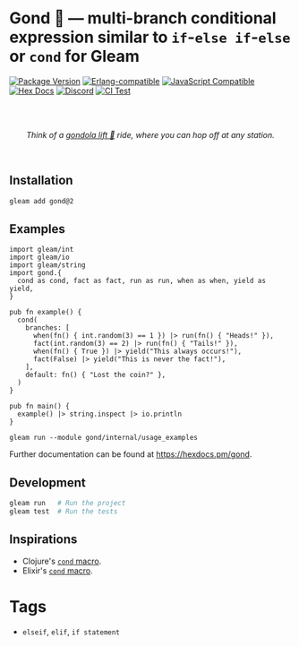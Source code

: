 # Gond 🚡 — multi-branch conditional expression similar to `if`-`else if`-`else` or `cond` for Gleam

[![Package <a href="https://github.com/inoas/gleam-gond/releases"><img src="https://img.shields.io/github/release/inoas/gleam-gond" alt="GitHub release"></a> Version](https://img.shields.io/hexpm/v/gond)](https://hex.pm/packages/gond)
[![Erlang-compatible](https://img.shields.io/badge/target-erlang-b83998)](https://www.erlang.org/)
[![JavaScript Compatible](https://img.shields.io/badge/target-javascript-f3e155)](https://en.wikipedia.org/wiki/JavaScript)
[![Hex Docs](https://img.shields.io/badge/hex-docs-ffaff3)](https://hexdocs.pm/gond/)
[![Discord](https://img.shields.io/discord/768594524158427167?label=discord%20chat&amp;color=5865F2)](https://discord.gg/Fm8Pwmy)
[![CI Test](https://github.com/inoas/gleam-gond/actions/workflows/test.yml/badge.svg?branch=main&amp;event=push)](https://github.com/inoas/gleam-gond/actions/workflows/test.yml)

<br>
<br>

<p align="center">
  <i>
    Think of a <a href="https://en.wikipedia.org/wiki/Gondola_lift">gondola lift 🚠</a> ride,
    where you can hop off at any station.
  </i>
</p>

<br>

## Installation

```sh
gleam add gond@2
```

## Examples

```gleam
import gleam/int
import gleam/io
import gleam/string
import gond.{
  cond as cond, fact as fact, run as run, when as when, yield as yield,
}

pub fn example() {
  cond(
    branches: [
      when(fn() { int.random(3) == 1 }) |> run(fn() { "Heads!" }),
      fact(int.random(3) == 2) |> run(fn() { "Tails!" }),
      when(fn() { True }) |> yield("This always occurs!"),
      fact(False) |> yield("This is never the fact!"),
    ],
    default: fn() { "Lost the coin?" },
  )
}

pub fn main() {
  example() |> string.inspect |> io.println
}

```

```shell
gleam run --module gond/internal/usage_examples
```

Further documentation can be found at <https://hexdocs.pm/gond>.

## Development

```sh
gleam run   # Run the project
gleam test  # Run the tests
```

## Inspirations

- Clojure's [`cond` macro](https://clojuredocs.org/clojure.core/cond).
- Elixir's [`cond` macro](https://hexdocs.pm/elixir/case-cond-and-if.html#cond).

# Tags

- `elseif`, `elif`, `if statement`
